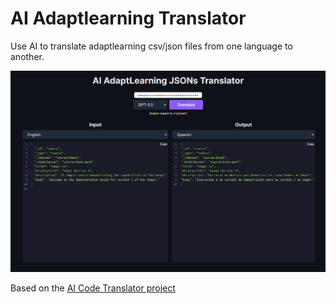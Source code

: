 # AI Adaptlearning Translator

Use AI to translate adaptlearning csv/json files from one language to another.

![AI Adaptlearning Translator](./public/screenshot.png)

Based on the [AI Code Translator project](https://github.com/mckaywrigley/ai-code-translator/tree/main) 